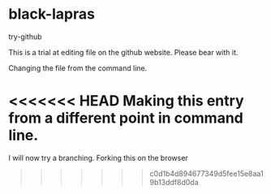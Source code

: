 # black-lapras
try-github

This is a trial at editing file on the github website. Please bear with it.

Changing the file from the command line.

<<<<<<< HEAD
Making this entry from a different point in command line.
=======
I will now try a branching. Forking this on the browser
>>>>>>> c0d1b4d894677349d5fee15e8aa19b13ddf8d0da
